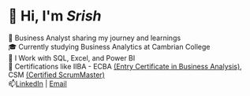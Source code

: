 # 💫 Hi, I'm *Srish*
🔭 Business Analyst sharing my journey and learnings<br/>
🎓 Currently studying Business Analytics at Cambrian College<br/>
💼 I Work with SQL, Excel, and Power BI<br/>
📜 Certifications like IIBA - ECBA [(Entry Certificate in Business Analysis)](https://badges.iiba.org/461bf763-69a7-4853-b192-17a4adbb7b22), CSM [(Certified ScrumMaster)](https://bcert.me/bc/html/show-badge.html?b=gxvywwrf)<br/>
📫[LinkedIn](https://www.linkedin.com/in/srishupadhyay) | <a href="mailto:03srishupadhyay03@gmail.com">Email</a>



